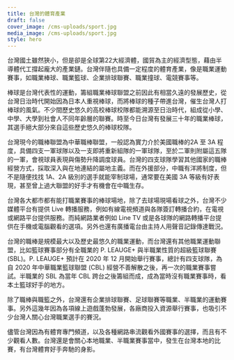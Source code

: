 ```yaml
---
title: 台灣的體育產業
draft: false
cover_image: /cms-uploads/sport.jpg
media_image: /cms-uploads/sport.jpg
style: hero
---
```

台灣國土雖然狹小，但是卻是全球第22大經濟體，國貿為主的經濟型態，藉由半導體代工撐起龐大的產業鏈。台灣伴隨也具備一定程度的體育產業，像是職業運動賽事，如職業棒球、職業籃球、企業排球聯賽、職業撞球、電競賽事等。

棒球是台灣代表性的運動，籌組職業棒球聯盟之前因此有相當久遠的發展歷史，從台灣日治時代開始因為日本人重視棒球，而將棒球的種子帶進台灣，催生台灣人打棒球的風氣。不少間歷史悠久的高校棒球校隊都能溯源至日治時代，組成從小學、中學、大學到社會人不同年齡層的聯賽。時至今日台灣有發展三十年的職業棒球，其選手絕大部分來自這些歷史悠久的棒球校隊。

台灣現今的職棒聯盟為中華職棒聯盟，一般認為實力介於美國職棒的2A 至 3A 程度，具備四支一軍球隊以及一支即將重新組隊的一軍球隊，至於二軍則附屬這五隊的一軍，會視球員表現與傷勢升降調度球員。台灣的四支球隊學習其他國家的職棒經營方式，採取深入與在地連結的屬地主義。而在外援部分，中職有洋將制度，但不是隨便找找 1A、2A 級別的選手就能宰制球場，通常要在美國 3A 等級有好表現，甚至曾上過大聯盟的好手才有機會在中職生存。

台灣各大都市都有能打職業賽事的棒球場地，除了去球場現場看球之外，台灣不少媒體平台有提供 Live 轉播服務，例如有線電視頻道與各隊簽訂轉播合約，在電視或網路平台提供服務。而純網路業者例如 Line TV 或是各球隊的網路轉播平台提供在手機或電腦觀看的選項。另外也還有廣播電台由主持人用聲音記錄傳達戰況。

台灣的職棒是規模最大以及歷史最悠久的職業運動，而台灣還有其他職業運動聯盟，比如籃球賽事部分有全職業的 P. LEAUGE+ 與半職業性質的超級籃球聯賽 (SBL)。P. LEAUGE+ 預計在 2020 年 12 月開始舉行賽事，總計有四支球隊，為自 2020 年中華職業籃球聯盟 (CBL) 經營不善解散之後，再一次的職業賽事嘗試。半職業的 SBL 為當年 CBL 跨台之後籌組而成，成為當時沒有職業賽事時，看本土籃球好手的地方。

除了職棒與職籃之外，台灣還有企業排球聯賽、足球聯賽等職業、半職業的運動賽事。另外這幾年因為各項線上遊戲蓬勃發展，各廠商投入資源舉行賽事，也吸引不少台灣人關心台灣職業選手的賽況。

儘管台灣因為有體育專門頻道，以及各種網路串流觀看外國賽事的選擇，而且有不少觀看人數。台灣還是會關心本地職業、半職業賽事當中，發生在台灣本地的比賽，有台灣體育好手奔馳的身影。